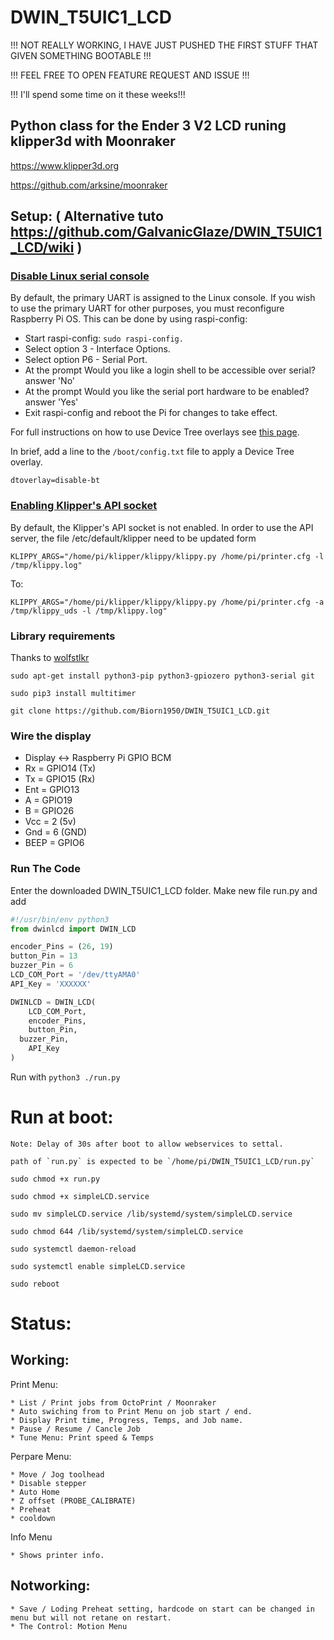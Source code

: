 # DWIN_T5UIC1_LCD

!!! NOT REALLY WORKING, I HAVE JUST PUSHED THE FIRST STUFF THAT GIVEN SOMETHING BOOTABLE !!!

!!! FEEL FREE TO OPEN FEATURE REQUEST AND ISSUE !!!

!!! I'll spend some time on it these weeks!!!

## Python class for the Ender 3 V2 LCD runing klipper3d with Moonraker 

https://www.klipper3d.org

https://github.com/arksine/moonraker


## Setup: ( Alternative tuto https://github.com/GalvanicGlaze/DWIN_T5UIC1_LCD/wiki )

### [Disable Linux serial console](https://www.raspberrypi.org/documentation/configuration/uart.md)
  By default, the primary UART is assigned to the Linux console. If you wish to use the primary UART for other purposes, you must reconfigure Raspberry Pi OS. This can be done by using raspi-config:

  * Start raspi-config: `sudo raspi-config.`
  * Select option 3 - Interface Options.
  * Select option P6 - Serial Port.
  * At the prompt Would you like a login shell to be accessible over serial? answer 'No'
  * At the prompt Would you like the serial port hardware to be enabled? answer 'Yes'
  * Exit raspi-config and reboot the Pi for changes to take effect.
  
  For full instructions on how to use Device Tree overlays see [this page](https://www.raspberrypi.org/documentation/configuration/device-tree.md). 
  
  In brief, add a line to the `/boot/config.txt` file to apply a Device Tree overlay.
    
    dtoverlay=disable-bt

### [Enabling Klipper's API socket](https://www.klipper3d.org/API_Server.html)
  By default, the Klipper's API socket is not enabled. In order to use the API server, the file /etc/default/klipper need to be updated form

    KLIPPY_ARGS="/home/pi/klipper/klippy/klippy.py /home/pi/printer.cfg -l /tmp/klippy.log"
To:

    KLIPPY_ARGS="/home/pi/klipper/klippy/klippy.py /home/pi/printer.cfg -a /tmp/klippy_uds -l /tmp/klippy.log"

### Library requirements 

  Thanks to [wolfstlkr](https://www.reddit.com/r/ender3v2/comments/mdtjvk/octoprint_klipper_v2_lcd/gspae7y)

  `sudo apt-get install python3-pip python3-gpiozero python3-serial git`

  `sudo pip3 install multitimer`

  `git clone https://github.com/Biorn1950/DWIN_T5UIC1_LCD.git`


### Wire the display 
  * Display <-> Raspberry Pi GPIO BCM
  * Rx   =   GPIO14  (Tx)
  * Tx   =   GPIO15  (Rx)
  * Ent  =   GPIO13
  * A    =   GPIO19
  * B    =   GPIO26
  * Vcc  =   2   (5v)
  * Gnd  =   6   (GND)
  * BEEP =   GPIO6

### Run The Code

Enter the downloaded DWIN_T5UIC1_LCD folder.
Make new file run.py and add

```python
#!/usr/bin/env python3
from dwinlcd import DWIN_LCD

encoder_Pins = (26, 19)
button_Pin = 13
buzzer_Pin = 6
LCD_COM_Port = '/dev/ttyAMA0'
API_Key = 'XXXXXX'

DWINLCD = DWIN_LCD(
	LCD_COM_Port,
	encoder_Pins,
	button_Pin,
  buzzer_Pin,
	API_Key
)
```

Run with `python3 ./run.py`

# Run at boot:

	Note: Delay of 30s after boot to allow webservices to settal.
	
	path of `run.py` is expected to be `/home/pi/DWIN_T5UIC1_LCD/run.py`

   `sudo chmod +x run.py`
   
   `sudo chmod +x simpleLCD.service`
   
   `sudo mv simpleLCD.service /lib/systemd/system/simpleLCD.service`
   
   `sudo chmod 644 /lib/systemd/system/simpleLCD.service`
   
   `sudo systemctl daemon-reload`
   
   `sudo systemctl enable simpleLCD.service`
   
   `sudo reboot`
   
   

# Status:

## Working:

 Print Menu:
 
    * List / Print jobs from OctoPrint / Moonraker
    * Auto swiching from to Print Menu on job start / end.
    * Display Print time, Progress, Temps, and Job name.
    * Pause / Resume / Cancle Job
    * Tune Menu: Print speed & Temps

 Perpare Menu:
 
    * Move / Jog toolhead
    * Disable stepper
    * Auto Home
    * Z offset (PROBE_CALIBRATE)
    * Preheat
    * cooldown
 
 Info Menu
 
    * Shows printer info.

## Notworking:
    * Save / Loding Preheat setting, hardcode on start can be changed in menu but will not retane on restart.
    * The Control: Motion Menu
